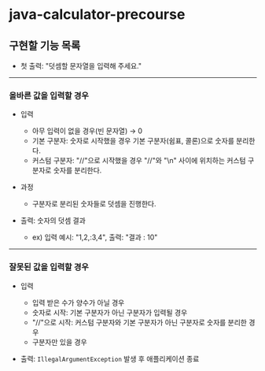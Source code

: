 # java-calculator-precourse

## 구현할 기능 목록
- 첫 출력: "덧셈할 문자열을 입력해 주세요."
***
### 올바른 값을 입력할 경우

- 입력
  - 아무 입력이 없을 경우(빈 문자열) → 0
  - 기본 구분자: 숫자로 시작했을 경우 기본 구분자(쉼표, 콜론)으로 숫자를 분리한다.
  - 커스텀 구분자: "//"으로 시작했을 경우 "//"와 "\n" 사이에 위치하는 커스텀 구분자로 숫자를 분리한다.

- 과정
  - 구분자로 분리된 숫자들로 덧셈을 진행한다.

- 출력: 숫자의 덧셈 결과
  - ex) 입력 예시: "1,2,:3,4", 출력: "결과 : 10" 

*** 
### 잘못된 값을 입력할 경우

- 입력
  - 입력 받은 수가 양수가 아닐 경우
  - 숫자로 시작: 기본 구분자가 아닌 구분자가 입력될 경우
  - "//"으로 시작: 커스텀 구분자와 기본 구분자가 아닌 구분자로 숫자를 분리한 경우
  - 구분자만 있을 경우

- 출력: `IllegalArgumentException` 발생 후 애플리케이션 종료